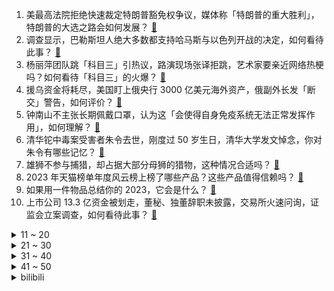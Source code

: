 1. 美最高法院拒绝快速裁定特朗普豁免权争议，媒体称「特朗普的重大胜利」，特朗普的大选之路会如何发展？ [:link:](https://www.zhihu.com/question/636302783)
2. 调查显示，巴勒斯坦人绝大多数都支持哈马斯与以色列开战的决定，如何看待此事？ [:link:](https://www.zhihu.com/question/636073050)
3. 杨丽萍团队跳「科目三」引热议，路演现场张译拒跳，艺术家要亲近网络热梗吗？如何看待「科目三」的火爆？ [:link:](https://www.zhihu.com/question/636192435)
4. 援乌资金将耗尽，美国盯上俄央行 3000 亿美元海外资产，俄副外长发「断交」警告，如何评价？ [:link:](https://www.zhihu.com/question/636284955)
5. 钟南山不主张长期佩戴口罩，认为这「会使得自身免疫系统无法正常发挥作用」，如何理解？ [:link:](https://www.zhihu.com/question/636287835)
6. 清华铊中毒案受害者朱令去世，刚度过 50 岁生日，清华大学发文悼念，你对朱令有哪些记忆？ [:link:](https://www.zhihu.com/question/636249598)
7. 雄狮不参与捕猎，却占据大部分母狮的猎物，这种情况合适吗？ [:link:](https://www.zhihu.com/question/632494260)
8. 2023 年天猫榜单年度风云榜上榜了哪些产品？这些产品值得信赖吗？ [:link:](https://www.zhihu.com/question/635776837)
9. 如果用一件物品总结你的 2023，它会是什么？ [:link:](https://www.zhihu.com/question/635776532)
10. 上市公司 13.3 亿资金被划走，董秘、独董辞职未披露，交易所火速问询，证监会立案调查，如何看待此事？ [:link:](https://www.zhihu.com/question/636233398)
<details>
<summary>11 ~ 20</summary>

11. 2023年了，你觉得燃油车过多少年会被淘汰？ [:link:](https://www.zhihu.com/question/583148481)
12. 长沙一男子交近万元挑战35天不用手机奖40万，参与半天因偶然一次揉眼睛被淘汰，如何从法律角度分析此事？ [:link:](https://www.zhihu.com/question/635829618)
13. 热身赛：中国国奥 0:1 不敌马来西亚 U23，陶强龙失良机，如何评价本场比赛？ [:link:](https://www.zhihu.com/question/636301644)
14. 通过《白鹿原》作者陈忠实想表达什么？ [:link:](https://www.zhihu.com/question/634965676)
15. 2024 年，如何用大模型做出一款属于自己的 AI 应用？ [:link:](https://www.zhihu.com/question/635320578)
16. 网剧《三大队》第 6-7 集拍得如何？有哪些值得关注的剧情点？ [:link:](https://www.zhihu.com/question/636329844)
17. 为什么低密度脂蛋白胆固醇难降？ [:link:](https://www.zhihu.com/question/632400090)
18. 巴乔的足球技术特点是怎么样的？ [:link:](https://www.zhihu.com/question/550649118)
19. 如何评价第十期《我可以47》？ [:link:](https://www.zhihu.com/question/636322189)
20. 23-24赛季英超西汉姆联2:0送曼联各赛事四轮不胜且未进球，鲍恩、库杜斯先后破门，如何评价这场比赛？ [:link:](https://www.zhihu.com/question/636350430)
</details>
<details>
<summary>21 ~ 30</summary>

21. 2024年， AI领域将会有哪些新突破？ [:link:](https://www.zhihu.com/question/635190738)
22. 如何评价综艺《我可以 47》第十期？ [:link:](https://www.zhihu.com/question/636311983)
23. 孩子的自律真的要靠家长逼出来吗？ [:link:](https://www.zhihu.com/question/436192830)
24. 生活中你遇到过哪些特别会做人的人？ [:link:](https://www.zhihu.com/question/346020244)
25. 你能用最短的一句话说明你看过《水浒传》吗？ [:link:](https://www.zhihu.com/question/626695634)
26. 蔚来发布旗舰车型ET9，有哪些亮点值得关注？ [:link:](https://www.zhihu.com/question/636325300)
27. 回头看自己的育儿过程，你觉得什么是最重要的？ [:link:](https://www.zhihu.com/question/635688120)
28. 如何评价 24 考研初试英语一的难度，你考得怎么样？ [:link:](https://www.zhihu.com/question/636296625)
29. 电影《三大队》最让你难忘的情节是哪一段？ [:link:](https://www.zhihu.com/question/635224946)
30. 为什么大模型会「说胡话」？如何解决大模型的「幻觉」问题？ [:link:](https://www.zhihu.com/question/635776684)
</details>
<details>
<summary>31 ~ 40</summary>

31. 2023 年，作为物理学领域研究者的你，印象最深的成果是什么？ [:link:](https://www.zhihu.com/question/632611369)
32. 《英雄联盟》S10 冠军选手 Ghost 宣布退役，如何评价他的职业生涯？ [:link:](https://www.zhihu.com/question/636242778)
33. 电视剧《三大队》有哪些细思极恐的细节？ [:link:](https://www.zhihu.com/question/635968930)
34. 可以说说你的2023年待办清单完成进度吗？ [:link:](https://www.zhihu.com/question/636189838)
35. 如何评价汪苏泷周深在声生不息中演唱的爱的供养？ [:link:](https://www.zhihu.com/question/636270355)
36. 如何评价综艺《声生不息家年华》第四期？ [:link:](https://www.zhihu.com/question/636244795)
37. 传统方便面配料表多达数十种，新上市的「黑科技」冷冻方便面进行了优化，是否真的更健康？ [:link:](https://www.zhihu.com/question/636137625)
38. 24 考研政治题目简单了，是不是意味着 25 考研政治难度会增加很多？ [:link:](https://www.zhihu.com/question/636259410)
39. 美国标志性钢铁公司低价被日企收购，拜登支持以「国家安全」为由展开调查，哪些信息值得关注？ [:link:](https://www.zhihu.com/question/636086301)
40. 我国未成年网民突破 1.93 亿，其中九成有自己的上网设备，未成年短视频用户超一亿，哪些信息值得关注？ [:link:](https://www.zhihu.com/question/636343924)
</details>
<details>
<summary>41 ~ 50</summary>

41. 如何评价 24 考研英语的难度，你考得怎么样？ [:link:](https://www.zhihu.com/question/636296644)
42. OpenAI 拟开启新一轮融资，估值将超过 1000 亿美元，如何从商业角度看该公司发展？ [:link:](https://www.zhihu.com/question/636259429)
43. 你好，可以留下你童年时最爱看的书吗？ [:link:](https://www.zhihu.com/question/630833542)
44. 保研制度，究竟筛选了怎么样的学生？ [:link:](https://www.zhihu.com/question/627930104)
45. 哈尔滨冰雪大世界每年盈利能力如何？ [:link:](https://www.zhihu.com/question/55377016)
46. 2023 年在时尚领域创作是一种怎样的体验？你有哪些成长和收获？ [:link:](https://www.zhihu.com/question/636095972)
47. 23-24赛季NBA奇才118:129送勇士四连胜，库里30+7，普尔25+3，何评价这场比赛？ [:link:](https://www.zhihu.com/question/636248208)
48. 以色列拟停火一周换取人质，哈马斯表示拒绝，哪些信息值得关注？ [:link:](https://www.zhihu.com/question/636071959)
49. 文笔挑战：“流云出晚照”下一句怎么接？ [:link:](https://www.zhihu.com/question/636122185)
50. 媒体评「 AI 客服快把人逼疯了」，称找人工客服比让 AI 客服听懂「人话」还难，有哪些信息值得关注？ [:link:](https://www.zhihu.com/question/636116155)
</details><details>
<summary>bilibili</summary>

</details>